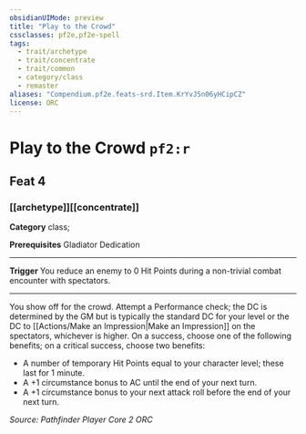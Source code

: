 ```yaml
---
obsidianUIMode: preview
title: "Play to the Crowd"
cssclasses: pf2e,pf2e-spell
tags:
  - trait/archetype
  - trait/concentrate
  - trait/common
  - category/class
  - remaster
aliases: "Compendium.pf2e.feats-srd.Item.KrYvJ5n06yHCipCZ"
license: ORC
---
```

# Play to the Crowd `pf2:r`
## Feat 4
### [[archetype]][[concentrate]]

**Category** class; 



**Prerequisites** Gladiator Dedication
* * *
**Trigger** You reduce an enemy to 0 Hit Points during a non-trivial combat encounter with spectators.

* * *

You show off for the crowd. Attempt a Performance check; the DC is determined by the GM but is typically the standard DC for your level or the DC to [[Actions/Make an Impression|Make an Impression]] on the spectators, whichever is higher. On a success, choose one of the following benefits; on a critical success, choose two benefits:

*   A number of temporary Hit Points equal to your character level; these last for 1 minute.
*   A +1 circumstance bonus to AC until the end of your next turn.
*   A +1 circumstance bonus to your next attack roll before the end of your next turn.

*Source: Pathfinder Player Core 2*
*ORC*
